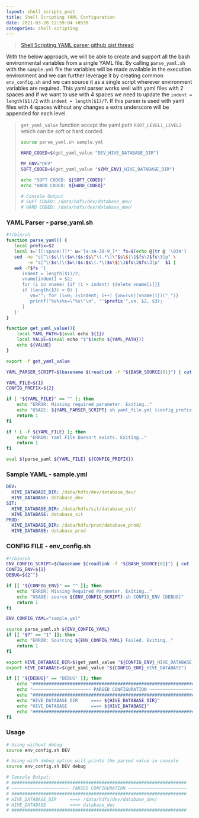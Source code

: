 ```yaml
---
layout: shell_scripts_post
title: Shell Scripting YAML Configuration
date: 2021-03-28 12:59:04 +0530
categories: shell-scripting
---
```


> [Shell Scripting YAML parser github gist thread](https://gist.github.com/pkuczynski/8665367)

With the below approach, we will be able to create and support all the bash environmental variables from a single YAML file. By calling `parse_yaml.sh` with the `sample.yml` file the variables will be made available in the execution environment and we can further leverage it by creating common `env_config.sh` and we can source it as a single script wherever environment variables are required. This yaml parser works well with yaml files with 2 spaces and if we want to use with 4 spaces we need to update the `indent = length($1)/2` with `indent = length($1)/7`. If this parser is used with yaml files with 4 spaces without any changes a extra underscore will be appended for each level.

> `get_yaml_value` function accept the yaml path `ROOT_LEVEL1_LEVEL2` which can be soft or hard corded.
> 
> ```bash
> source parse_yaml.sh sample.yml
> 
> HARD_CODED=$(get_yaml_value "DEV_HIVE_DATABASE_DIR")
> 
> MY_ENV="DEV"
> SOFT_CODED=$(get_yaml_value "${MY_ENV}_HIVE_DATABASE_DIR")
> 
> echo "SOFT CODED: ${SOFT_CODED}"
> echo "HARD CODED: ${HARD_CODED}"
>
> # Console Output
> # SOFT CODED: /data/hdfs/dev/database_dev/
> # HARD CODED: /data/hdfs/dev/database_dev/
> ```

### YAML Parser - parse_yaml.sh
```bash
#!/bin/sh
function parse_yaml() {
   local prefix=$2
   local s='[[:space:]]*' w='[a-zA-Z0-9_]*' fs=$(echo @|tr @ '\034')
   sed -ne "s|^\($s\)\($w\)$s:$s\"\(.*\)\"$s\$|\1$fs\2$fs\3|p" \
        -e "s|^\($s\)\($w\)$s:$s\(.*\)$s\$|\1$fs\2$fs\3|p"  $1 |
   awk -F$fs '{
      indent = length($1)/2; 
      vname[indent] = $2;
      for (i in vname) {if (i > indent) {delete vname[i]}}
      if (length($3) > 0) {
         vn=""; for (i=0; i<indent; i++) {vn=(vn)(vname[i])("_")}
         printf("%s%s%s=\"%s\"\n", "'$prefix'",vn, $2, $3);
      }
   }'
}

function get_yaml_value(){
    local YAML_PATH=$(eval echo ${1})
    local VALUE=$(eval echo "$"$(echo ${YAML_PATH}))
    echo ${VALUE}
}

export -f get_yaml_value

YAML_PARSER_SCRIPT=$(basename $(readlink -f "${BASH_SOURCE[0]}") | cut -d"." -f1)

YAML_FILE=${1}
CONFIG_PREFIX=${2}

if [ "${YAML_FILE}" == "" ]; then
    echo "ERROR: Missing required parameter. Exiting.."
    echo "USAGE: ${YAML_PARSER_SCRIPT}.sh yaml_file.yml [config_prefix]"
    return 1
fi

if ! [ -f ${YAML_FILE} ]; then
    echo "ERROR: Yaml File Doesn't exists. Exiting.."
    return 1
fi

eval $(parse_yaml ${YAML_FILE} ${CONFIG_PREFIX})
```

### Sample YAML - sample.yml
```yml
DEV:
  HIVE_DATABASE_DIR: /data/hdfs/dev/database_dev/
  HIVE_DATABASE: database_dev
SIT:
  HIVE_DATABASE_DIR: /data/hdfs/sit/database_sit/
  HIVE_DATABASE: database_sit
PROD:
  HIVE_DATABASE_DIR: /data/hdfs/prod/database_prod/
  HIVE_DATABASE: database_prod
```

### CONFIG FILE - env_config.sh
```bash
#!/bin/sh
ENV_CONFIG_SCRIPT=$(basename $(readlink -f "${BASH_SOURCE[0]}") | cut -d"." -f1)
CONFIG_ENV=${1}
DEBUG=${2^^}

if [[ "${CONFIG_ENV}" == "" ]]; then
    echo "ERROR: Missing Required Parameter. Exiting.."
    echo "USAGE: source ${ENV_CONFIG_SCRIPT}.sh CONFIG_ENV [DEBUG]"
    return 1
fi

ENV_CONFIG_YAML="sample.yml"

source parse_yaml.sh ${ENV_CONFIG_YAML}
if [[ "$?" == "1" ]]; then
    echo "ERROR: Sourcing ${ENV_CONFIG_YAML} Failed. Exiting.."
    return 1
fi

export HIVE_DATABASE_DIR=$(get_yaml_value "${CONFIG_ENV}_HIVE_DATABASE_DIR")
export HIVE_DATABASE=$(get_yaml_value "${CONFIG_ENV}_HIVE_DATABASE")

if [[ "${DEBUG}" == "DEBUG" ]]; then
    echo "##################################################################"
    echo "~~~~~~~~~~~~~~~~~~~~~~ PARSED CONFIGURATION ~~~~~~~~~~~~~~~~~~~~~~"
    echo "##################################################################"
    echo "HIVE_DATABASE_DIR     ===> ${HIVE_DATABASE_DIR}"
    echo "HIVE_DATABASE         ===> ${HIVE_DATABASE}"
    echo "##################################################################"
fi
```

### Usage
```bash
# Using without debug
source env_config.sh DEV

# Using with debug option will prints the parsed value in console
source env_config.sh DEV debug

# Console Output:
# ##################################################################
# ~~~~~~~~~~~~~~~~~~~~~~ PARSED CONFIGURATION ~~~~~~~~~~~~~~~~~~~~~~
# ##################################################################
# HIVE_DATABASE_DIR     ===> /data/hdfs/dev/database_dev/
# HIVE_DATABASE         ===> database_dev
# ##################################################################
```

